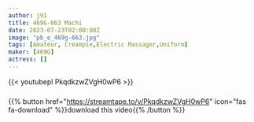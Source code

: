 ```yaml
---
author: j91
title: 469G-663 Machi
date: 2023-07-23T02:00:00Z
image: "pb_e_469g-663.jpg"
tags: [Amateur, Creampie,Electric Massager,Uniform]
maker: [469G]
actress: []
---
```



{{< youtubepl PkqdkzwZVgH0wP6 >}}
###

{{% button href="https://streamtape.to/v/PkqdkzwZVgH0wP6" icon="fas fa-download" %}}download this video{{% /button %}}

